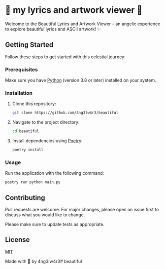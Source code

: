 # 🌟 my lyrics and artwork viewer 🌟

Welcome to the Beautiful Lyrics and Artwork Viewer – an angelic experience to explore beautiful lyrics and ASCII artwork! ✨

## Getting Started

Follow these steps to get started with this celestial journey:

### Prerequisites

Make sure you have [Python](https://www.python.org/downloads/) (version 3.8 or later) installed on your system.

### Installation

1. Clone this repository:

   ```bash
   git clone https://github.com/4ng3lw4r3/beautiful
   ```

2. Navigate to the project directory:

   ```bash
   cd beautiful
   ```

3. Install dependencies using [Poetry](https://python-poetry.org/):

   ```bash
   poetry install
   ```

### Usage

Run the application with the following command:

```bash
poetry run python main.py
```

## Contributing

Pull requests are welcome. For major changes, please open an issue first
to discuss what you would like to change.

Please make sure to update tests as appropriate.

## License

[MIT](https://choosealicense.com/licenses/mit/)

Made with 🤍 by 4ng3lw4r3# beautiful
